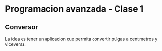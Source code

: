 # Programacion avanzada - Clase 1
## Conversor
La idea es tener un aplicacion que permita convertir pulgas a centimetros y viceversa. 
